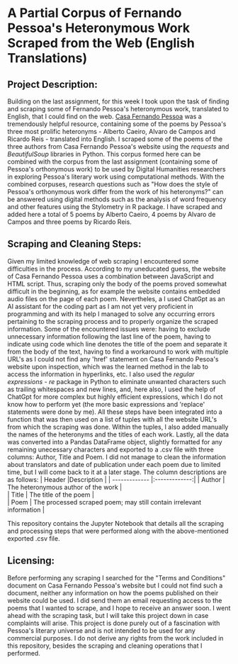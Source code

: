 # A Partial Corpus of Fernando Pessoa's Heteronymous Work Scraped from the Web (English Translations)

## Project Description:
Building on the last assignment, for this week I took upon the task of finding and scraping some of Fernando Pessoa's heteronymous work, translated to English, that I could find on the web. [Casa Fernando Pessoa](https://casafernandopessoa.pt/en/cfp) was a tremendously helpful resource, containing some of the poems by Pessoa's three most prolific heteronyms - Alberto Caeiro, Alvaro de Campos and Ricardo Reis - translated into English. I scraped some of the poems of the three authors from Casa Fernando Pessoa's website using the *requests* and *BeautifulSoup* libraries in Python. This corpus formed here can be combined with the corpus from the last assignment (containing some of Pessoa's orthonymous work) to be used by Digital Humanities researchers in exploring Pessoa's literary work using computational methods. With the combined corpuses, research questions such as "How does the style of Pessoa's orthonymous work differ from the work of his heteronyms?" can be answered using digital methods such as the analysis of word frequency and other features using the Stylometry in R package. I have scraped and added here a total of 5 poems by Alberto Caeiro, 4 poems by Alvaro de Campos and three poems by Ricardo Reis. 

## Scraping and Cleaning Steps:
Given my limited knowledge of web scraping I encountered some difficulties in the process. According to my uneducated guess, the website of Casa Fernando Pessoa uses a combination between JavaScript and HTML script. Thus, scraping only the body of the poems proved somewhat difficult in the beginning, as for example the website contains embedded audio files on the page of each poem. Nevertheles, a I used ChatGpt as an AI assistant for the coding part as I am not yet very proficient in programming and with its help I managed to solve any occurring errors pertaining to the scraping process and to properly organize the scraped information. Some of the encountered issues were: having to exclude unnecessary information following the last line of the poem, having to indicate using code which line denotes the title of the poem and separate it from the body of the text, having to find a workaround to work with multiple URL's as I could not find any 'href' statement on Casa Fernando Pesoa's website upon inspection, which was the learned method in the lab to access the information in hyperlinks, etc. I also used the *regular expressions - re* package in Python to eliminate unwanted characters such as trailing whitespaces and new lines, and, here also, I used the help of ChatGpt for more complex but highly efficient expressions, which I do not know how to perform yet (the more basic expressions and 'replace' statements were done by me). All these steps have been integrated into a function that was then used on a list of tuples with all the website URL's from which the scraping was done. Within the tuples, I also added manually the names of the heteronyms and the titles of each work. Lastly, all the data was converted into a Pandas DataFrame object, slightly formatted for any remaining unecessary characters and exported to a .csv file with three columns: Author, Title and Poem. I did not manage to clean the information about translators and date of publication under each poem due to limited time, but I will come back to it at a later stage. The column descriptions are as follows:
| Header        |Description            |
| ------------- |:-------------:|
| Author | The heteronymous author of the work  |  
| Title | The title of the poem    |    
| Poem | The processed scraped poem; may still contain irrelevant information       |

This repository contains the Jupyter Notebook that details all the scraping and processing steps that were performed along with the above-mentioned exported .csv file.

## Licensing:
Before performing any scraping I searched for the "Terms and Conditions" document on Casa Fernando Pessoa's website but I could not find such a document, neither any information on how the poems published on their website could be used. I did send them an email requesting access to the poems that I wanted to scrape, and I hope to receive an answer soon. I went ahead with the scraping task, but I will take this project down in case complaints will arise. This project is done purely out of a fascination with Pessoa's literary universe and is not intended to be used for any commercial purposes. I do not derive any rights from the work included in this repository, besides the scraping and cleaning operations that I performed.
